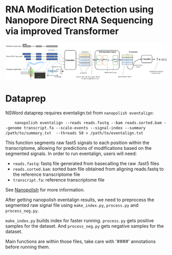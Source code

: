 # RNA Modification Detection using Nanopore Direct RNA Sequencing via improved Transformer
![Image text](https://github.com/faded53222/NSWord/blob/main/figures/whole_structure.png)
# Dataprep
NSWord dataprep requires eventalign.txt from ``nanopolish eventalign``:
```
    nanopolish eventalign --reads reads.fastq --bam reads.sorted.bam --genome transcript.fa --scale-events --signal-index --summary /path/to/summary.txt  --threads 50 > /path/to/eventalign.txt
```
This function segments raw fast5 signals to each position within the transcriptome, allowing for predictions of modifications based on the segmented signals. In order to run eventalign, users will need:
* ``reads.fastq``: fastq file generated from basecalling the raw .fast5 files
* ``reads.sorted.bam``: sorted bam file obtained from aligning reads.fastq to the reference transcriptome file
* ``transcript.fa``: reference transcriptome file

See [Nanopolish](https://github.com/jts/nanopolish) for more information.

After getting nanopolish eventalign results, we need to preprocess the segmented raw signal file using ``make_index.py``, ``process.py`` and ``process_neg.py``.

``make_index.py`` builds index for faster running. ``process.py`` gets positive samples for the dataset. And ``process_neg.py`` gets negative samples for the dataset.

Main functions are within those files, take care with '####' annotations before running them.
